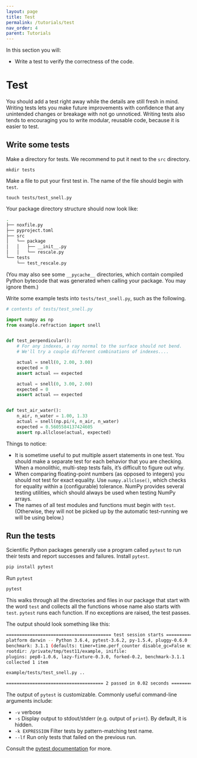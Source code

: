 ```yaml
---
layout: page
title: Test
permalink: /tutorials/test
nav_order: 4
parent: Tutorials
---
```


In this section you will:

- Write a test to verify the correctness of the code.

# Test

You should add a test right away while the details are still fresh in mind.
Writing tests lets you make future improvements with confidence that
any unintended changes or breakage with not go unnoticed. Writing tests also
tends to encouraging you to write modular, reusable code, because it is easier
to test.

## Write some tests

Make a directory for tests. We recommend to put it next to the `src` directory.

```
mkdir tests
```

Make a file to put your first test in. The name of the file should begin with `test`.

```
touch tests/test_snell.py
```

Your package directory structure should now look like:

```bash
.
├── noxfile.py
├── pyproject.toml
├── src
│   └── package
│   │   ├── __init__.py
│   │   └── rescale.py
└── tests
    └── test_rescale.py
```

(You may also see some `__pycache__` directories, which contain compiled Python
bytecode that was generated when calling your package. You may ignore them.)

Write some example tests into `tests/test_snell.py`, such as the following.

```py
# contents of tests/test_snell.py

import numpy as np
from example.refraction import snell


def test_perpendicular():
    # For any indexes, a ray normal to the surface should not bend.
    # We'll try a couple different combinations of indexes....

    actual = snell(0, 2.00, 3.00)
    expected = 0
    assert actual == expected

    actual = snell(0, 3.00, 2.00)
    expected = 0
    assert actual == expected


def test_air_water():
    n_air, n_water = 1.00, 1.33
    actual = snell(np.pi/4, n_air, n_water)
    expected = 0.5605584137424605
    assert np.allclose(actual, expected)
```

Things to notice:

- It is sometime useful to put multiple assert statements in one test. You
  should make a separate test for each behavior that you are checking. When a
  monolithic, multi-step tests fails, it’s difficult to figure out why.
- When comparing floating-point numbers (as opposed to integers) you should not
  test for exact equality. Use `numpy.allclose()`, which checks for equality
  within a (configurable) tolerance. NumPy provides several testing utilities,
  which should always be used when testing NumPy arrays.
- The names of all test modules and functions must begin with `test`.
  (Otherwise, they will not be picked up by the automatic test-running we will
  be using below.)

## Run the tests

Scientific Python packages generally use a program called `pytest` to run
their tests and report successes and failures. Install `pytest`.

```bash
pip install pytest
```

Run `pytest`

```bash
pytest
```

This walks through all the directories and files in our package that start with
the word `test` and collects all the functions whose name also starts with
`test`. `pytest` runs each function. If no exceptions are raised, the test
passes.

The output should look something like this:

```bash
======================================== test session starts ========================================
platform darwin -- Python 3.6.4, pytest-3.6.2, py-1.5.4, pluggy-0.6.0
benchmark: 3.1.1 (defaults: timer=time.perf_counter disable_gc=False min_rounds=5 min_time=0.000005 max_time=1.0 calibration_precision=10 warmup=False warmup_iterations=100000)
rootdir: /private/tmp/test11/example, inifile:
plugins: pep8-1.0.6, lazy-fixture-0.3.0, forked-0.2, benchmark-3.1.1
collected 1 item

example/tests/test_snell.py ..                                                                 [100%]

===================================== 2 passed in 0.02 seconds ======================================
```

The output of `pytest` is customizable. Commonly useful command-line
arguments include:

- `-v` verbose
- `-s` Display output to stdout/stderr (e.g. output of `print`). By default, it is hidden.
- `-k EXPRESSION` Filter tests by pattern-matching test name.
- `--lf` Run only tests that failed on the previous run.

Consult the [pytest documentation][] for more.

[pytest documentation]: https://docs.pytest.org/en/latest/
